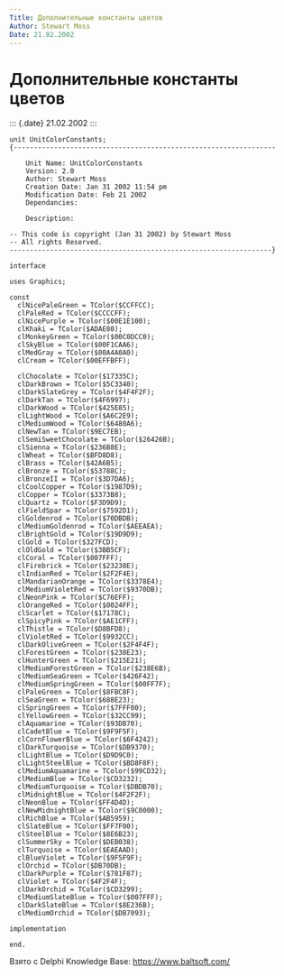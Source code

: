 ```yaml
---
Title: Дополнительные константы цветов
Author: Stewart Moss
Date: 21.02.2002
---
```



Дополнительные константы цветов
===============================

::: {.date}
21.02.2002
:::

    unit UnitColorConstants;
    {-----------------------------------------------------------------
     
        Unit Name: UnitColorConstants
        Version: 2.0
        Author: Stewart Moss
        Creation Date: Jan 31 2002 11:54 pm
        Modification Date: Feb 21 2002
        Dependancies:
     
        Description:
     
    -- This code is copyright (Jan 31 2002) by Stewart Moss
    -- All rights Reserved.
    -----------------------------------------------------------------}
     
    interface
     
    uses Graphics;
     
    const
      clNicePaleGreen = TColor($CCFFCC);
      clPaleRed = TColor($CCCCFF);
      clNicePurple = TColor($00E1E100);
      clKhaki = TColor($ADAE80);
      clMonkeyGreen = TColor($00C0DCC0);
      clSkyBlue = TColor($00F1CAA6);
      clMedGray = TColor($00A4A0A0);
      clCream = TColor($00EFFBFF);
     
      clChocolate = TColor($17335C);
      clDarkBrown = TColor($5C3340);
      clDarkSlateGrey = TColor($4F4F2F);
      clDarkTan = TColor($4F6997);
      clDarkWood = TColor($425E85);
      clLightWood = TColor($A6C2E9);
      clMediumWood = TColor($6480A6);
      clNewTan = TColor($9EC7EB);
      clSemiSweetChocolate = TColor($26426B);
      clSienna = TColor($236B8E);
      clWheat = TColor($BFD8D8);
      clBrass = TColor($42A6B5);
      clBronze = TColor($53788C);
      clBronzeII = TColor($3D7DA6);
      clCoolCopper = TColor($1987D9);
      clCopper = TColor($3373B8);
      clQuartz = TColor($F3D9D9);
      clFieldSpar = TColor($7592D1);
      clGoldenrod = TColor($70DBDB);
      clMediumGoldenrod = TColor($AEEAEA);
      clBrightGold = TColor($19D9D9);
      clGold = TColor($327FCD);
      clOldGold = TColor($3BB5CF);
      clCoral = TColor($007FFF);
      clFirebrick = TColor($23238E);
      clIndianRed = TColor($2F2F4E);
      clMandarianOrange = TColor($3378E4);
      clMediumVioletRed = TColor($9370DB);
      clNeonPink = TColor($C76EFF);
      clOrangeRed = TColor($0024FF);
      clScarlet = TColor($17178C);
      clSpicyPink = TColor($AE1CFF);
      clThistle = TColor($D8BFD8);
      clVioletRed = TColor($9932CC);
      clDarkOliveGreen = TColor($2F4F4F);
      clForestGreen = TColor($238E23);
      clHunterGreen = TColor($215E21);
      clMediumForestGreen = TColor($238E6B);
      clMediumSeaGreen = TColor($426F42);
      clMediumSpringGreen = TColor($00FF7F);
      clPaleGreen = TColor($8FBC8F);
      clSeaGreen = TColor($688E23);
      clSpringGreen = TColor($7FFF00);
      clYellowGreen = TColor($32CC99);
      clAquamarine = TColor($93DB70);
      clCadetBlue = TColor($9F9F5F);
      clCornFlowerBlue = TColor($6F4242);
      clDarkTurquoise = TColor($DB9370);
      clLightBlue = TColor($D9D9C0);
      clLightSteelBlue = TColor($BD8F8F);
      clMediumAquamarine = TColor($99CD32);
      clMediumBlue = TColor($CD3232);
      clMediumTurquoise = TColor($DBDB70);
      clMidnightBlue = TColor($4F2F2F);
      clNeonBlue = TColor($FF4D4D);
      clNewMidnightBlue = TColor($9C0000);
      clRichBlue = TColor($AB5959);
      clSlateBlue = TColor($FF7F00);
      clSteelBlue = TColor($8E6B23);
      clSummerSky = TColor($DEB038);
      clTurquoise = TColor($EAEAAD);
      clBlueViolet = TColor($9F5F9F);
      clOrchid = TColor($DB70DB);
      clDarkPurple = TColor($781F87);
      clViolet = TColor($4F2F4F);
      clDarkOrchid = TColor($CD3299);
      clMediumSlateBlue = TColor($007FFF);
      clDarkSlateBlue = TColor($8E236B);
      clMediumOrchid = TColor($DB7093);
     
    implementation
     
    end.

Взято с Delphi Knowledge Base: <https://www.baltsoft.com/>
